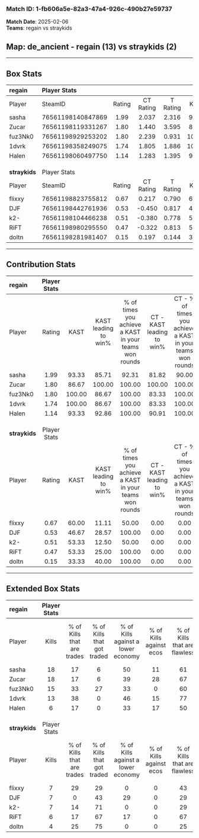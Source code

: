### Match ID: 1-fb606a5e-82a3-47a4-926c-490b27e59737  
**Match Date**: 2025-02-06  
**Teams**: regain vs straykids  

## **Map**: de_ancient - regain (13) vs straykids (2)  
---  

## Box Stats  

| **regain**    | Player Stats      |        |           |          |        |       |       |         |        |      |     |
| :- | :- | :-: | :-: | :-: | :-: | :-: | :-: | :-: | :-: | :-: | :-: |
| Player        | SteamID           | Rating | CT Rating | T Rating |  KAST  |  ADR  | Kills | Assists | Deaths | K/D  | HS% |
| sasha         | 76561198140847869 |  1.99  |   2.037   |  2.316   | 93.33  | 116.6 |  18   |    7    |   6    | 3.00 | 50  |
| Zucar         | 76561198119331267 |  1.80  |   1.440   |  3.595   | 86.67  | 92.8  |  18   |    3    |   7    | 2.57 | 38  |
| fuz3Nk0       | 76561198929253202 |  1.80  |   2.239   |  0.931   | 100.00 | 100.6 |  15   |    5    |   6    | 2.50 | 46  |
| 1dvrk         | 76561198358249075 |  1.74  |   1.805   |  1.886   | 100.00 | 95.3  |  13   |   11    |   5    | 2.60 | 30  |
| Halen         | 76561198060497750 |  1.14  |   1.283   |  1.395   | 93.33  | 76.5  |   6   |    9    |   7    | 0.86 | 66  |
|               |                   |        |           |          |        |       |       |         |        |      |     |
|               |                   |        |           |          |        |       |       |         |        |      |     |
|               |                   |        |           |          |        |       |       |         |        |      |     |
| **straykids** | Player Stats      |        |           |          |        |       |       |         |        |      |     |
| Player        | SteamID           | Rating | CT Rating | T Rating |  KAST  |  ADR  | Kills | Assists | Deaths | K/D  | HS% |
| flixxy        | 76561198823755812 |  0.67  |   0.217   |  0.790   | 60.00  | 64.7  |   7   |    4    |   13   | 0.54 | 57  |
| DJF           | 76561198442761936 |  0.53  |  -0.450   |  0.817   | 46.67  | 62.4  |   7   |    3    |   14   | 0.50 | 57  |
| k2-           | 76561198104466238 |  0.51  |  -0.380   |  0.778   | 53.33  | 55.1  |   7   |    2    |   15   | 0.47 | 28  |
| RiFT          | 76561198980295550 |  0.47  |  -0.322   |  0.813   | 53.33  | 51.3  |   6   |    1    |   14   | 0.43 | 50  |
| doltn         | 76561198281981407 |  0.15  |   0.197   |  0.144   | 33.33  | 34.3  |   4   |    1    |   14   | 0.29 | 50  |
---  

## Contribution Stats  

| **regain**    | Player Stats |        |                      |                                                        |                           |                                                             |                          |                                                            |
| :- | :-: | :-: | :-: | :-: | :-: | :-: | :-: | :-: |
| Player        |    Rating    |  KAST  | KAST leading to win% | % of times you achieve a KAST in your teams won rounds | CT - KAST leading to win% | CT - % of times you achieve a KAST in your teams won rounds | T - KAST leading to win% | T - % of times you achieve a KAST in your teams won rounds |
| sasha         |     1.99     | 93.33  |        85.71         |                         92.31                          |           81.82           |                            90.00                            |          100.00          |                           100.00                           |
| Zucar         |     1.80     | 86.67  |        100.00        |                         100.00                         |          100.00           |                           100.00                            |          100.00          |                           100.00                           |
| fuz3Nk0       |     1.80     | 100.00 |        86.67         |                         100.00                         |           83.33           |                           100.00                            |          100.00          |                           100.00                           |
| 1dvrk         |     1.74     | 100.00 |        86.67         |                         100.00                         |           83.33           |                           100.00                            |          100.00          |                           100.00                           |
| Halen         |     1.14     | 93.33  |        92.86         |                         100.00                         |           90.91           |                           100.00                            |          100.00          |                           100.00                           |
|               |              |        |                      |                                                        |                           |                                                             |                          |                                                            |
|               |              |        |                      |                                                        |                           |                                                             |                          |                                                            |
|               |              |        |                      |                                                        |                           |                                                             |                          |                                                            |
| **straykids** | Player Stats |        |                      |                                                        |                           |                                                             |                          |                                                            |
| Player        |    Rating    |  KAST  | KAST leading to win% | % of times you achieve a KAST in your teams won rounds | CT - KAST leading to win% | CT - % of times you achieve a KAST in your teams won rounds | T - KAST leading to win% | T - % of times you achieve a KAST in your teams won rounds |
| flixxy        |     0.67     | 60.00  |        11.11         |                         50.00                          |           0.00            |                            0.00                             |          12.50           |                           50.00                            |
| DJF           |     0.53     | 46.67  |        28.57         |                         100.00                         |           0.00            |                            0.00                             |          28.57           |                           100.00                           |
| k2-           |     0.51     | 53.33  |        12.50         |                         50.00                          |           0.00            |                            0.00                             |          12.50           |                           50.00                            |
| RiFT          |     0.47     | 53.33  |        25.00         |                         100.00                         |           0.00            |                            0.00                             |          25.00           |                           100.00                           |
| doltn         |     0.15     | 33.33  |        40.00         |                         100.00                         |           0.00            |                            0.00                             |          50.00           |                           100.00                           |
---  

## Extended Box Stats  

| **regain**    | Player Stats |                            |                            |                                    |                         |                              |                                 |        |                             |                                     |                          |                               |                            |
| :- | :-: | :-: | :-: | :-: | :-: | :-: | :-: | :-: | :-: | :-: | :-: | :-: | :-: |
| Player        |    Kills     | % of Kills that are trades | % of Kills that got traded | % of Kills against a lower economy | % of Kills against ecos | % of Kills that are flawless | % of Kills that are close duels | Deaths | % of Deaths that get traded | % of Deaths against a lower economy | % of Deaths against ecos | % of Deaths that are flawless | % of Deaths that are close |
| sasha         |      18      |             17             |             6              |                 50                 |           11            |              61              |                0                |   6    |             67              |                 33                  |            0             |              50               |             17             |
| Zucar         |      18      |             17             |             6              |                 39                 |           28            |              67              |                0                |   7    |             29              |                 43                  |            0             |              29               |             0              |
| fuz3Nk0       |      15      |             33             |             27             |                 33                 |            0            |              60              |                7                |   6    |             83              |                 50                  |            0             |              50               |             17             |
| 1dvrk         |      13      |             38             |             0              |                 46                 |           15            |              77              |                0                |   5    |             40              |                 40                  |            0             |              40               |             20             |
| Halen         |      6       |             17             |             0              |                 33                 |           17            |              50              |                0                |   7    |             57              |                 57                  |            14            |              43               |             0              |
|               |              |                            |                            |                                    |                         |                              |                                 |        |                             |                                     |                          |                               |                            |
|               |              |                            |                            |                                    |                         |                              |                                 |        |                             |                                     |                          |                               |                            |
|               |              |                            |                            |                                    |                         |                              |                                 |        |                             |                                     |                          |                               |                            |
| **straykids** | Player Stats |                            |                            |                                    |                         |                              |                                 |        |                             |                                     |                          |                               |                            |
| Player        |    Kills     | % of Kills that are trades | % of Kills that got traded | % of Kills against a lower economy | % of Kills against ecos | % of Kills that are flawless | % of Kills that are close duels | Deaths | % of Deaths that get traded | % of Deaths against a lower economy | % of Deaths against ecos | % of Deaths that are flawless | % of Deaths that are close |
| flixxy        |      7       |             29             |             29             |                 0                  |            0            |              43              |               14                |   13   |              0              |                  8                  |            0             |              62               |             0              |
| DJF           |      7       |             0              |             43             |                 29                 |            0            |              29              |                0                |   14   |              7              |                  7                  |            0             |              50               |             0              |
| k2-           |      7       |             14             |             71             |                 0                  |            0            |              29              |               14                |   15   |              7              |                  7                  |            0             |              67               |             7              |
| RiFT          |      6       |             17             |             67             |                 17                 |            0            |              67              |                0                |   14   |             21              |                  7                  |            0             |              71               |             0              |
| doltn         |      4       |             25             |             75             |                 0                  |            0            |              25              |               25                |   14   |              7              |                 14                  |            0             |              79               |             0              |
